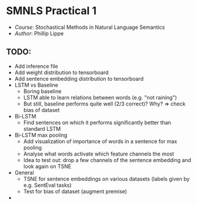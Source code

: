 # SMNLS Practical 1
* _Course_: Stochastical Methods in Natural Language Semantics
* _Author_: Phillip Lippe

## TODO:
* Add inference file
* Add weight distribution to tensorboard
* Add sentence embedding distribution to tensorboard
* LSTM vs Baseline
	* Boring baseline
	* LSTM able to learn relations between words (e.g. "not raining")
	* But still, baseline performs quite well (2/3 correct)? Why? => check bias of dataset
* Bi-LSTM
	* Find sentences on which it performs significantly better than standard LSTM
* Bi-LSTM max pooling
	* Add visualization of importance of words in a sentence for max pooling
	* Analyse what words activate which feature channels the most
	* Idea to test out: drop a few channels of the sentence embedding and look again on TSNE
* General
	* TSNE for sentence embeddings on various datasets (labels given by e.g. SentEval tasks)
	* Test for bias of dataset (augment premise)
* 